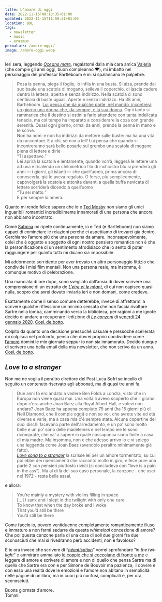```yaml
---
title: L’amore di oggi
date: 2022-11-15T08:10:35+01:00
updated: 2022-11-15T11:59:31+01:00
location: BDL
tags:
  - newsletter
  - music
  - erasmus
permalink: /amore-oggi/
image: /amore-oggi.webp
---
```

Ieri sera, leggendo <cite>[Oceano mare](https://it.wikipedia.org/wiki/Oceano_mare '“Oceano mare” su Wikipedia')</cite>, regalatomi dalla mia cara amica [Valeria](https://instagram.com/valeria.contarini '@valeria.contarini su Instagram') (che compie gli anni oggi, buon compleanno ❤️), mi imbatto nel personaggio del professor Bartleboom e mi si spalancano le palpebre.

> Posa la penna, piega il foglio, lo infila in una busta. Si alza, prende dal suo baule una scatola di mogano, solleva il coperchio, ci lascia cadere dentro la lettera, aperta e senza indirizzo. Nella scatola ci sono centinaia di buste uguali. Aperte e senza indirizzo. Ha 38 anni, Bartleboom. <u>Lui pensa che da qualche parte, nel mondo, incontrerà un giorno una donna che, da sempre, è la sua donna</u>. Ogni tanto si rammarica che il destino si ostini a farlo attendere con tanta indelicata tenacia, ma col tempo ha imparato a considerare la cosa con grande serenità. Quasi ogni giorno, ormai da anni, prende la penna in mano e le scrive.  
> Non ha nomi e non ha indirizzi da mettere sulle buste: ma ha una vita da raccontare. E a chi, se non a lei? Lui pensa che quando si incontreranno sarà bello posarle sul grembo una scatola di mogano piena di lettere e dirle  
> <q>Ti aspettavo.</q>  
> Lei aprirà la scatola e lentamente, quando vorrà, leggerà le lettere una ad una e risalendo un chilometrico filo di inchiostro blu si prenderà gli anni — i giorni, gli istanti — che quell’uomo, prima ancora di conoscerla, già le aveva regalato. O forse, più semplicemente, capovolgerà la scatola e attonita davanti a quella buffa nevicata di lettere sorriderà dicendo a quell’uomo  
> <q>Tu sei matto.</q>  
> E per sempre lo amerà.

Quanto mi rende felice sapere che io e [Ted Mosby](https://youtu.be/It4EvPP2VmA 'Ted’s Speech Love') non siamo gli unici inguaribili romantici incredibilmente innamorati di una persona che ancora non abbiamo incontrato.

Come [Sabrina](https://sociale.network/@sabri 'Sabrina sul Fediverse') mi ripete continuamente, io e Ted (e Bartleboom) non siamo capaci di cominciare le relazioni perché ci aspettiamo di trovarci già dentro. Cerchiamo l’amore più che una persona da amare. Inconsapevolmente, colei che è oggetto e soggetto di ogni nostro pensiero romantico non è che la personificazione di un sentimento afrodisiaco che io sento di poter raggiungere per quanto tuttз mi dicano sia impossibile.

Mi addormento sorridente per aver trovato un altro personaggio fittizio che condivide i miei film mentali. Non una persona reale, ma insomma, è comunque motivo di celebrazione.

Una manciata di ore dopo, sono svegliato dall’ansia di dover scrivere una comprensione di un estratto de <cite lang='fr'>[L’etre et le néant](https://fr.wikipedia.org/wiki/L%27%C3%8Atre_et_le_N%C3%A9ant '“L’etre et le néant”, Wikipedia')</cite>, di cui non capisco quasi nulla, scopro che avrei dovuto inviarla ieri e non domani, come credevo.

Esattamente come il senso comune detterebbe, invece di affrettarmi a scrivere qualche riflessione un minimo sensata che non faccia rivoltare Sartre nella tomba, camminando verso la biblioteca, per ragioni a me ignote decido di andare a recuperare l’edizione di <cite>[Le canzoni](https://ilpost.it/tag/le-canzoni)</cite> di [venerdì 24 gennaio 2020](https://ilpost.it/2020/01/24/le-canzoni-24-gennaio-2020 'Una canzone di Joan Baez'). [Così, de botto].

Colpito da quanto una decisione pressoché casuale e pressoché scellerata mi colpisca nel profondo, penso che dovrei proprio condividere come [l’amore](/love 'Love — tommi.space') domini le mie giornate seppur io non sia innamorato. Decido dunque di scrivere una bella email della mia newsletter, che non scrivo da un anno. [Così, de botto].

## <cite lang='en'>Love to a stranger</cite>

Non me ne voglia il peraltro direttore del Post Luca Sofri se incollo di seguito un contenuto riservato agli abbonati, ma di quasi tre anni fa.

> Due anni fa ero andato a vedere Ben Folds a Londra, visto che in Europa non viene quasi mai. Una volta lì avevo scoperto che il giorno dopo c'era anche Joan Baez alla Royal Albert Hall, e volevi non andare? Joan Baez ha appena compiuto 79 anni (ha 15 giorni più di Neil Diamond, che li compie oggi) e non so voi, che avrete vite ed età diverse e varie, ma a casa mia c'è sempre stata. Alcune copertine dei suoi dischi facevano parte dell'arredamento, e un po' sono molto belle e un po' sono delle madeleines e nel tempo me le sono ricomprate, che va' a sapere in quale cassapanca siano finite a casa di mia madre. Ma insomma, non è che adesso arrivo io e vi spiego una leggenda come Joan Baez (avendolo peraltro minimamente già fatto).  	
> <cite lang='en'>[Love song to a stranger](https://en.wipedia.org/wiki/Come_from_the_Shadows '“Come from the Shadows” on Wikipedia')</cite> la scrisse lei per un amore tormentato, su cui poi ebbe dei ripensamenti che raccontò molto in giro, e fece pure una parte 2 con pensieri piuttosto rivisti (si concludeva con <q lang='en'>love is a pain in the ass</q>). Ma al di là del suo caso personale, la canzone - che uscì nel 1972 - resta bella assai.

e allora:

<blockquote lang='en'><p>You’re mainly a mystery with violins filling in space
<br>[…] I sank and I slept in the twilight with only one care
<br>To know that when the day broke and I woke
<br>That you’d still be there
<br>You’d still be there</p></blockquote>

Come faccio io, povero ventiduenne completamente romanticamente illuso e immaturo a non farmi sedurre da questa <em lang='en'>whimsical</em> concezione di amore? Che poi questa canzone parla di una cosa di soli due giorni fra due sconosciuti che mai si rivedranno però accidenti, non è favoloso?

E io ora invece che scrivere di <q lang='fr'><em><a href='https://plato.stanford.edu/entries/sartre/#BeinNoth' hreflang='en' title='Being and Nothingness, Jean-Paul Sartre — Stanford Encyclopedia of Philosophy'>néantisation</a></em></q> vorrei sprofondare <q lang='en'><em>in the twilight</em></q> e ammirare ammaliato [le coppie che si coccolano di fronte a me](/embrassé 'Embrassé — tommi.space') e leggere di amore e scrivere di amore e non di quello che pensa Sartre ma di quello che Sartre era con e per Simone de Bouvoir ma pazienza, il dovere e con esso una realtà dove le emozioni e l’amore non abitano in semplicità nelle pagine di un libro, ma in cuori più confusi, complicati e, per ora, sconosciuti.

Buona giornata d’amore.  
Tommi

[Così, de botto]: https://youtu.be/7ST2_tkdyfQ 'Boris - 1x06 - FACCIAMOLI SCOPARE COSI DE BOTTO'
